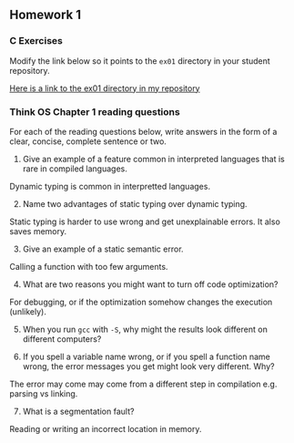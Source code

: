 ## Homework 1

### C Exercises

Modify the link below so it points to the `ex01` directory in your
student repository.

[Here is a link to the ex01 directory in my repository](https://github.com/kailevy/ExercisesInC/tree/master/exercises/ex01)

### Think OS Chapter 1 reading questions

For each of the reading questions below, write answers in the form of
a clear, concise, complete sentence or two.

1) Give an example of a feature common in interpreted languages that is rare in compiled languages.

Dynamic typing is common in interpretted languages.

2) Name two advantages of static typing over dynamic typing.

Static typing is harder to use wrong and get unexplainable errors. It also saves memory.

3) Give an example of a static semantic error.

Calling a function with too few arguments.

4) What are two reasons you might want to turn off code optimization?

For debugging, or if the optimization somehow changes the execution (unlikely).

5) When you run `gcc` with `-S`, why might the results look different on different computers?

6) If you spell a variable name wrong, or if you spell a function name wrong, the error messages you get might look very different.  Why?

The error may come may come from a different step in compilation e.g. parsing vs linking.

7) What is a segmentation fault?

Reading or writing an incorrect location in memory.
